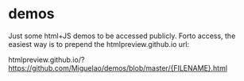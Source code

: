 demos
=====

Just some html+JS demos to be accessed publicly. Forto access, the easiest way is to prepend the htmlpreview.github.io url:

htmlpreview.github.io/?https://github.com/Miguelao/demos/blob/master/{FILENAME}.html
